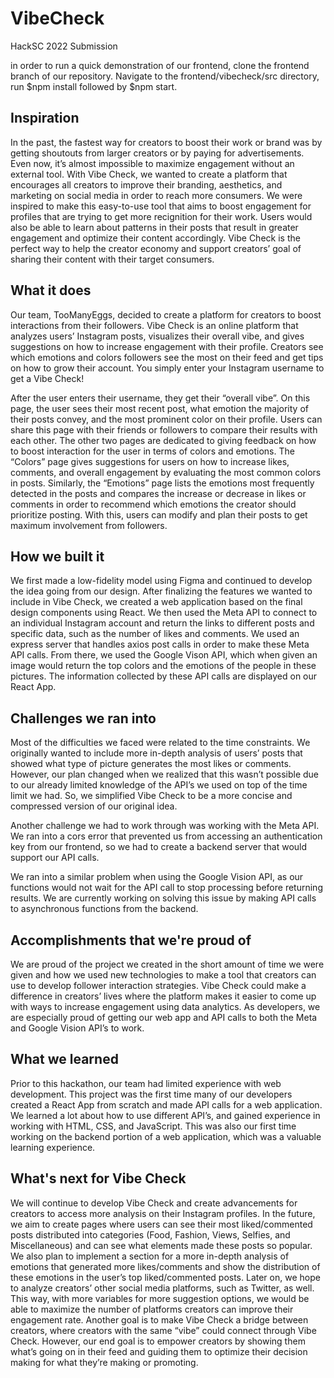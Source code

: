 # VibeCheck
 HackSC 2022 Submission

in order to run a quick demonstration of our frontend, clone the frontend branch of our repository. 
Navigate to the frontend/vibecheck/src directory, run $npm install followed by $npm start.

## Inspiration
In the past, the fastest way for creators to boost their work or brand was by getting shoutouts from larger creators or by paying for advertisements. Even now, it’s almost impossible to maximize engagement without an external tool. With Vibe Check, we wanted to create a platform that encourages all creators to improve their branding, aesthetics, and marketing on social media in order to reach more consumers. We were inspired to make this easy-to-use tool that aims to boost engagement for profiles that are trying to get more recignition for their work. Users would also be able to learn about patterns in their posts that result in greater engagement and optimize their content accordingly. Vibe Check is the perfect way to help the creator economy and support creators’ goal of sharing their content with their target consumers.

## What it does
Our team, TooManyEggs, decided to create a platform for creators to boost interactions from their followers. Vibe Check is an online platform that analyzes users’ Instagram posts, visualizes their overall vibe, and gives suggestions on how to increase engagement with their profile. Creators see which emotions and colors followers see the most on their feed and get tips on how to grow their account. You simply enter your Instagram username to get a Vibe Check!

After the user enters their username, they get their “overall vibe”. On this page, the user sees their most recent post, what emotion the majority of their posts convey, and the most prominent color on their profile. Users can share this page with their friends or followers to compare their results with each other. The other two pages are dedicated to giving feedback on how to boost interaction for the user in terms of colors and emotions. The “Colors” page gives suggestions for users on how to increase likes, comments, and overall engagement by evaluating the most common colors in posts. Similarly, the “Emotions” page lists the emotions most frequently detected in the posts and compares the increase or decrease in likes or comments in order to recommend which emotions the creator should prioritize posting. With this, users can modify and plan their posts to get maximum involvement from followers.

## How we built it
We first made a low-fidelity model using Figma and continued to develop the idea going from our design. After finalizing the features we wanted to include in Vibe Check, we created a web application based on the final design components using React. We then used the Meta API to connect to an individual Instagram account and return the links to different posts and specific data, such as the number of likes and comments. We used an express server that handles axios post calls in order to make these Meta API calls. From there, we used the Google Vison API, which when given an image would return the top colors and the emotions of the people in these pictures. The information collected by these API calls are displayed on our React App.

## Challenges we ran into
Most of the difficulties we faced were related to the time constraints. We originally wanted to include more in-depth analysis of users’ posts that showed what type of picture generates the most likes or comments. However, our plan changed when we realized that this wasn’t possible due to our already limited knowledge of the API’s we used on top of the time limit we had. So, we simplified Vibe Check to be a more concise and compressed version of our original idea.

Another challenge we had to work through was working with the Meta API. We ran into a cors error that prevented us from accessing an authentication key from our frontend, so we had to create a backend server that would support our API calls.

We ran into a similar problem when using the Google Vision API, as our functions would not wait for the API call to stop processing before returning results. We are currently working on solving this issue by making API calls to asynchronous functions from the backend.

## Accomplishments that we're proud of
We are proud of the project we created in the short amount of time we were given and how we used new technologies to make a tool that creators can use to develop follower interaction strategies. Vibe Check could make a difference in creators’ lives where the platform makes it easier to come up with ways to increase engagement using data analytics. As developers, we are especially proud of getting our web app and API calls to both the Meta and Google Vision API’s to work.

## What we learned
Prior to this hackathon, our team had limited experience with web development. This project was the first time many of our developers created a React App from scratch and made API calls for a web application. We learned a lot about how to use different API’s, and gained experience in working with HTML, CSS, and JavaScript. This was also our first time working on the backend portion of a web application, which was a valuable learning experience.

## What's next for Vibe Check
We will continue to develop Vibe Check and create advancements for creators to access more analysis on their Instagram profiles. In the future, we aim to create pages where users can see their most liked/commented posts distributed into categories (Food, Fashion, Views, Selfies, and Miscellaneous) and can see what elements made these posts so popular. We also plan to implement a section for a more in-depth analysis of emotions that generated more likes/comments and show the distribution of these emotions in the user’s top liked/commented posts. Later on, we hope to analyze creators’ other social media platforms, such as Twitter, as well. This way, with more variables for more suggestion options, we would be able to maximize the number of platforms creators can improve their engagement rate. Another goal is to make Vibe Check a bridge between creators, where creators with the same “vibe” could connect through Vibe Check. However, our end goal is to empower creators by showing them what’s going on in their feed and guiding them to optimize their decision making for what they’re making or promoting.
